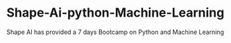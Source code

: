 # Shape-Ai-python-Machine-Learning
Shape AI has provided a 7 days Bootcamp on Python and Machine Learning 
